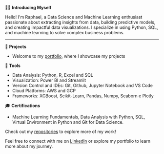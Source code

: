 👋🏻 **Introducing Myself**

Hello! I'm Raphael, a Data Science and Machine Learning enthusiast passionate about extracting insights from data, building predictive models, and creating impactful data visualizations. I specialize in using Python, SQL, and machine learning to solve complex business problems.

---

📂 **Projects**
- Welcome to my [portfolio](https://raphaelmpimentel.github.io/portfolio_projetos/), where I showcase my projects


 🚀 **Tools**
- Data Analysis: Python, R, Excel and SQL
- Visualization: Power BI and Streamlit
- Version Control and IDEs: Git, Github, Jupyter Notebook and VS Code
- Cloud Platforms: AWS and GCP
- Frameworks: XGBoost, Scikit-Learn, Pandas, Numpy, Seaborn e Plotly

  
🎓 **Certifications**
- Machine Learning Fundamentals, Data Analysis with Python, SQL, Virtual Environment in Python and Git for Data Science.

Check out my [repositories](https://github.com/RaphaelMPimentel?tab=repositories) to explore more of my work!

Feel free to connect with me on [LinkedIn](https://www.linkedin.com/in/raphael-pimentel-365854276/) or explore my portfolio to learn more about my journey.
